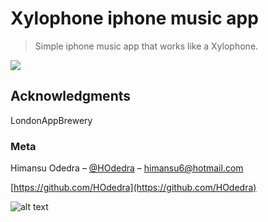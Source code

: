# Xylophone iphone music app
> Simple iphone music app that works like a Xylophone.  

![](header.png)

## Acknowledgments

LondonAppBrewery 

### Meta

Himansu Odedra – [@HOdedra](https://twitter.com/HOdedra) – himansu6@hotmail.com

[https://github.com/HOdedra](https://github.com/HOdedra)

![alt text](http://cdn.ilovefreesoftware.com/wp-content/uploads/2015/01/xylophone-apps-Android-2.jpg)
